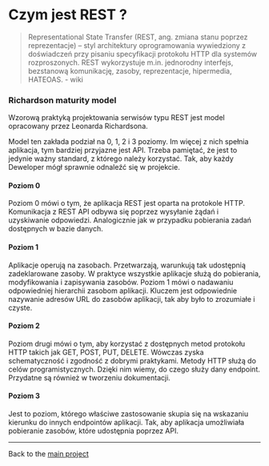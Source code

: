 # Czym jest REST ?

>Representational State Transfer (REST, ang. zmiana stanu poprzez reprezentacje) – styl architektury oprogramowania wywiedziony z doświadczeń przy pisaniu specyfikacji protokołu HTTP 
dla systemów rozproszonych. REST wykorzystuje m.in. jednorodny interfejs, bezstanową komunikację, zasoby, reprezentacje, hipermedia, HATEOAS. - wiki

### Richardson maturity model

 Wzorową praktyką projektowania serwisów typu REST jest model opracowany przez Leonarda Richardsona. 
 
Model ten zakłada podział na 0, 1, 2 i 3 poziomy. Im więcej z nich spełnia aplikacja, tym bardziej przyjazne jest API. 
Trzeba pamiętać, że jest to jedynie ważny standard, z którego należy korzystać. Tak, aby każdy Deweloper mógł sprawnie odnaleźć się w projekcie.
 
#### Poziom 0

Poziom 0 mówi o tym, że aplikacja REST jest oparta na protokole HTTP. Komunikacja z REST API odbywa się poprzez wysyłanie żądań i uzyskiwanie odpowiedzi. Analogicznie jak w przypadku pobierania zadań dostępnych w bazie danych.

#### Poziom 1

Aplikacje operują na zasobach. Przetwarzają, warunkują tak udostępnią zadeklarowane zasoby. W praktyce wszystkie aplikacje służą do pobierania, modyfikowania i zapisywania zasobów. 
Poziom 1 mówi o nadawaniu odpowiedniej hierarchii zasobom aplikacji. Kluczem jest odpowiednie nazywanie adresów URL do zasobów aplikacji, tak aby było to zrozumiałe i czyste.

#### Poziom 2

Poziom drugi mówi o tym, aby korzystać z dostępnych metod protokołu HTTP takich jak GET, POST, PUT, DELETE. Wówczas zyska schematyczność i zgodność z dobrymi praktykami.
Metody HTTP służą do celów programistycznych. Dzięki nim wiemy, do czego służy dany endpoint. Przydatne są również w tworzeniu dokumentacji.

#### Poziom 3

Jest to poziom, którego właściwe zastosowanie skupia się na wskazaniu kierunku do innych endpointów aplikacji. 
Tak, aby aplikacja umożliwiała pobieranie zasobów, które udostępnia poprzez API.

---
Back to the [ main project ](https://github.com/jszlenk/Rest-Tasks-Application)